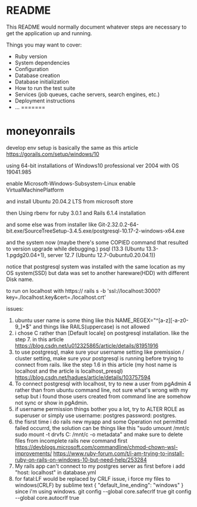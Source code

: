 # README

This README would normally document whatever steps are necessary to get the
application up and running.

Things you may want to cover:

* Ruby version
* System dependencies
* Configuration
* Database creation
* Database initialization
* How to run the test suite
* Services (job queues, cache servers, search engines, etc.)
* Deployment instructions
* ...
=======
# moneyonrails

develop env setup is basically the same as this article
https://gorails.com/setup/windows/10

using 64-bit installations of Windows10 professional ver 2004 with OS 19041.985

enable Microsoft-Windows-Subsystem-Linux
enable VirtualMachinePlatform

and install Ubuntu 20.04.2 LTS from microsoft store

then
Using rbenv for ruby 3.0.1 and Rails 6.1.4 installation

and some else was from installer like 
Git-2.32.0.2-64-bit.exe/SourceTreeSetup-3.4.5.exe/postgresql-10.17-2-windows-x64.exe

and the system now (maybe there's some COPIED command that resulted to version upgrade while debugging.)
psql (13.3 (Ubuntu 13.3-1.pgdg20.04+1), server 12.7 (Ubuntu 12.7-0ubuntu0.20.04.1)) 

notice that postgresql system was installed with the same location as my OS system(SSD) but data was set to another hareware(HDD) with different Disk name.

to run on localhost with https://
rails s -b 'ssl://localhost:3000?key=./localhost.key&cert=./localhost.crt'

issues:
1. ubuntu user name is some thing like this NAME_REGEX="^[a-z][-a-z0-9_]*$" and things like RAILS(uppercase) is not allowed
2. i chose C rather than [Default locale] on postgresql installation. like the step 7. in this article
https://blog.csdn.net/u012325865/article/details/81951916
3. to use postgresql, make sure your username setting like premission / cluster setting, 
make sure your postgresql is running before trying to connect from rails. 
like the step 1.6 in this article (my host name is localhost and the article is localhost_presql)
https://blog.csdn.net/hadues/article/details/103757594
4. To connect postgresql with localhost, try to new a user from pgAdmin 4 rather than from ubuntu command line, 
not sure what's wrong with my setup but i found those users created from command line are somehow not sync or show in pgAdmin.
5. if username permission things bother you a lot, try to ALTER ROLE as superuser or simply use username: postgres password: postgres.
6. the fisrst time i do rails new myapp and some Operation not permitted failed occurrd, the solution can be things like this "sudo umount /mnt/c sudo mount -t drvfs C: /mnt/c -o metadata"
and make sure to delete files from incomplete rails new command first
https://devblogs.microsoft.com/commandline/chmod-chown-wsl-improvements/
https://www.ruby-forum.com/t/i-am-trying-to-install-ruby-on-rails-on-windows-10-but-need-help/253284
7. My rails app can't connect to my postgres server as first before i add "host: localhost" in database.yml
8. for fatal:LF would be replaced by CRLF issue, i force my files to windows(CRLF) by sublime text 
{ "default_line_ending": "windows" } since i'm using windows.
git config --global core.safecrlf true
git config --global core.autocrlf true